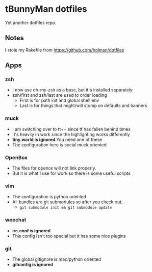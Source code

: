 # tBunnyMan dotfiles #
Yet another dotfiles repo.

## Notes ##
I stole my Rakefile from https://github.com/holman/dotfiles

## Apps ##
### zsh ###
* I now use oh-my-zsh as a base, but it's installed separately
* zsh/first and zsh/last are used to order loading
    * First is for path init and global shell env
    * Last is for things that might/will stomp on defaults and banners

### muck ###
* I am switching over to tt++ since tf has fallen behind times
* It's heavily in work since the highlighting works differently
* **tiny.world is ignored** You need one of these
* The configuration here is social muck oriented

### OpenBox ###
* The files for openox will not link properly.
* But it is what I use for work so there is some useful scripts

### vim ###
* The configuration is python oriented
* All bundles are git submodules so after you check out;
    * `git submodule init && git submodule update`

### weechat ###
* **irc.conf is ignored**
* This config isn't too special but it has some nice plugins

### git ###
* The global gitignore is mac/python oriented
* **gitconfig is ignored**
